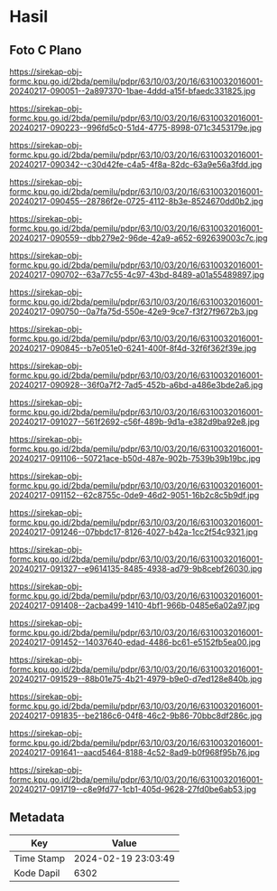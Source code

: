 # Hasil

## Foto C Plano

https://sirekap-obj-formc.kpu.go.id/2bda/pemilu/pdpr/63/10/03/20/16/6310032016001-20240217-090051--2a897370-1bae-4ddd-a15f-bfaedc331825.jpg

https://sirekap-obj-formc.kpu.go.id/2bda/pemilu/pdpr/63/10/03/20/16/6310032016001-20240217-090223--996fd5c0-51d4-4775-8998-071c3453179e.jpg

https://sirekap-obj-formc.kpu.go.id/2bda/pemilu/pdpr/63/10/03/20/16/6310032016001-20240217-090342--c30d42fe-c4a5-4f8a-82dc-63a9e56a3fdd.jpg

https://sirekap-obj-formc.kpu.go.id/2bda/pemilu/pdpr/63/10/03/20/16/6310032016001-20240217-090455--28786f2e-0725-4112-8b3e-8524670dd0b2.jpg

https://sirekap-obj-formc.kpu.go.id/2bda/pemilu/pdpr/63/10/03/20/16/6310032016001-20240217-090559--dbb279e2-96de-42a9-a652-692639003c7c.jpg

https://sirekap-obj-formc.kpu.go.id/2bda/pemilu/pdpr/63/10/03/20/16/6310032016001-20240217-090702--63a77c55-4c97-43bd-8489-a01a55489897.jpg

https://sirekap-obj-formc.kpu.go.id/2bda/pemilu/pdpr/63/10/03/20/16/6310032016001-20240217-090750--0a7fa75d-550e-42e9-9ce7-f3f27f9672b3.jpg

https://sirekap-obj-formc.kpu.go.id/2bda/pemilu/pdpr/63/10/03/20/16/6310032016001-20240217-090845--b7e051e0-6241-400f-8f4d-32f6f362f39e.jpg

https://sirekap-obj-formc.kpu.go.id/2bda/pemilu/pdpr/63/10/03/20/16/6310032016001-20240217-090928--36f0a7f2-7ad5-452b-a6bd-a486e3bde2a6.jpg

https://sirekap-obj-formc.kpu.go.id/2bda/pemilu/pdpr/63/10/03/20/16/6310032016001-20240217-091027--561f2692-c56f-489b-9d1a-e382d9ba92e8.jpg

https://sirekap-obj-formc.kpu.go.id/2bda/pemilu/pdpr/63/10/03/20/16/6310032016001-20240217-091106--50721ace-b50d-487e-902b-7539b39b19bc.jpg

https://sirekap-obj-formc.kpu.go.id/2bda/pemilu/pdpr/63/10/03/20/16/6310032016001-20240217-091152--62c8755c-0de9-46d2-9051-16b2c8c5b9df.jpg

https://sirekap-obj-formc.kpu.go.id/2bda/pemilu/pdpr/63/10/03/20/16/6310032016001-20240217-091246--07bbdc17-8126-4027-b42a-1cc2f54c9321.jpg

https://sirekap-obj-formc.kpu.go.id/2bda/pemilu/pdpr/63/10/03/20/16/6310032016001-20240217-091327--e9614135-8485-4938-ad79-9b8cebf26030.jpg

https://sirekap-obj-formc.kpu.go.id/2bda/pemilu/pdpr/63/10/03/20/16/6310032016001-20240217-091408--2acba499-1410-4bf1-966b-0485e6a02a97.jpg

https://sirekap-obj-formc.kpu.go.id/2bda/pemilu/pdpr/63/10/03/20/16/6310032016001-20240217-091452--14037640-edad-4486-bc61-e5152fb5ea00.jpg

https://sirekap-obj-formc.kpu.go.id/2bda/pemilu/pdpr/63/10/03/20/16/6310032016001-20240217-091529--88b01e75-4b21-4979-b9e0-d7ed128e840b.jpg

https://sirekap-obj-formc.kpu.go.id/2bda/pemilu/pdpr/63/10/03/20/16/6310032016001-20240217-091835--be2186c6-04f8-46c2-9b86-70bbc8df286c.jpg

https://sirekap-obj-formc.kpu.go.id/2bda/pemilu/pdpr/63/10/03/20/16/6310032016001-20240217-091641--aacd5464-8188-4c52-8ad9-b0f968f95b76.jpg

https://sirekap-obj-formc.kpu.go.id/2bda/pemilu/pdpr/63/10/03/20/16/6310032016001-20240217-091719--c8e9fd77-1cb1-405d-9628-27fd0be6ab53.jpg


## Metadata

| Key        | Value               |
| ---------- | ------------------- |
| Time Stamp | 2024-02-19 23:03:49 |
| Kode Dapil | 6302                |



